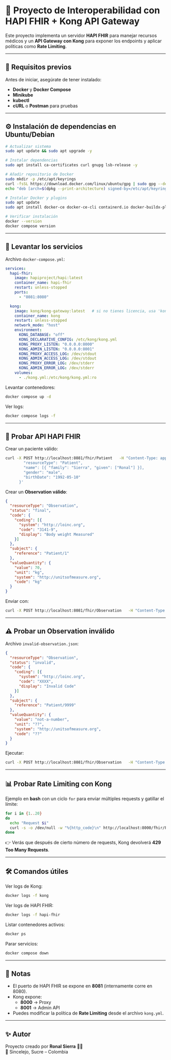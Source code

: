 # 🏥 Proyecto de Interoperabilidad con HAPI FHIR + Kong API Gateway

Este proyecto implementa un servidor **HAPI FHIR** para manejar recursos médicos y un **API Gateway con Kong** para exponer los endpoints y aplicar políticas como **Rate Limiting**.

---

## 📌 Requisitos previos

Antes de iniciar, asegúrate de tener instalado:

- **Docker** y **Docker Compose**
- **Minikube**
- **kubectl**
- **cURL** o **Postman** para pruebas

---

## ⚙️ Instalación de dependencias en Ubuntu/Debian

```bash
# Actualizar sistema
sudo apt update && sudo apt upgrade -y

# Instalar dependencias
sudo apt install ca-certificates curl gnupg lsb-release -y

# Añadir repositorio de Docker
sudo mkdir -p /etc/apt/keyrings
curl -fsSL https://download.docker.com/linux/ubuntu/gpg | sudo gpg --dearmor -o /etc/apt/keyrings/docker.gpg
echo "deb [arch=$(dpkg --print-architecture) signed-by=/etc/apt/keyrings/docker.gpg] https://download.docker.com/linux/ubuntu $(lsb_release -cs) stable" | sudo tee /etc/apt/sources.list.d/docker.list > /dev/null

# Instalar Docker y plugins
sudo apt update
sudo apt install docker-ce docker-ce-cli containerd.io docker-buildx-plugin docker-compose-plugin -y

# Verificar instalación
docker --version
docker compose version
```

---

## 🚀 Levantar los servicios

Archivo `docker-compose.yml`:

```yaml
services:
  hapi-fhir:
    image: hapiproject/hapi:latest
    container_name: hapi-fhir
    restart: unless-stopped
    ports:
      - "8081:8080"

  kong:
    image: kong/kong-gateway:latest   # si no tienes licencia, usa 'kong:latest'
    container_name: kong
    restart: unless-stopped
    network_mode: "host"
    environment:
      KONG_DATABASE: "off"
      KONG_DECLARATIVE_CONFIG: /etc/kong/kong.yml
      KONG_PROXY_LISTEN: "0.0.0.0:8000"
      KONG_ADMIN_LISTEN: "0.0.0.0:8001"
      KONG_PROXY_ACCESS_LOG: /dev/stdout
      KONG_ADMIN_ACCESS_LOG: /dev/stdout
      KONG_PROXY_ERROR_LOG: /dev/stderr
      KONG_ADMIN_ERROR_LOG: /dev/stderr
    volumes:
      - ./kong.yml:/etc/kong/kong.yml:ro
```

Levantar contenedores:

```bash
docker compose up -d
```

Ver logs:

```bash
docker compose logs -f
```

---

## 🔗 Probar API HAPI FHIR

Crear un paciente válido:

```bash
curl -X POST http://localhost:8081/fhir/Patient   -H "Content-Type: application/json"   -d '{
        "resourceType": "Patient",
        "name": [{ "family": "Sierra", "given": ["Ronal"] }],
        "gender": "male",
        "birthDate": "1992-05-10"
      }'
```

Crear un **Observation válido**:

```json
{
  "resourceType": "Observation",
  "status": "final",
  "code": {
    "coding": [{
      "system": "http://loinc.org",
      "code": "3141-9",
      "display": "Body weight Measured"
    }]
  },
  "subject": {
    "reference": "Patient/1"
  },
  "valueQuantity": {
    "value": 70,
    "unit": "kg",
    "system": "http://unitsofmeasure.org",
    "code": "kg"
  }
}
```

Enviar con:

```bash
curl -X POST http://localhost:8081/fhir/Observation   -H "Content-Type: application/json"   -d @valid-observation.json
```

---

## ⚠️ Probar un **Observation inválido**

Archivo `invalid-observation.json`:

```json
{
  "resourceType": "Observation",
  "status": "invalid",
  "code": {
    "coding": [{
      "system": "http://loinc.org",
      "code": "XXXX",
      "display": "Invalid Code"
    }]
  },
  "subject": {
    "reference": "Patient/9999"
  },
  "valueQuantity": {
    "value": "not-a-number",
    "unit": "??",
    "system": "http://unitsofmeasure.org",
    "code": "??"
  }
}
```

Ejecutar:

```bash
curl -X POST http://localhost:8081/fhir/Observation   -H "Content-Type: application/json"   -d @invalid-observation.json
```

---

## 📊 Probar Rate Limiting con Kong

Ejemplo en **bash** con un ciclo `for` para enviar múltiples requests y gatillar el límite:

```bash
for i in {1..20}
do
  echo "Request $i"
  curl -s -o /dev/null -w "%{http_code}\n" http://localhost:8000/fhir/Patient/1
done
```

👉 Verás que después de cierto número de requests, Kong devolverá **429 Too Many Requests**.

---

## 🛠️ Comandos útiles

Ver logs de Kong:

```bash
docker logs -f kong
```

Ver logs de HAPI FHIR:

```bash
docker logs -f hapi-fhir
```

Listar contenedores activos:

```bash
docker ps
```

Parar servicios:

```bash
docker compose down
```

---

## 📌 Notas

- El puerto de HAPI FHIR se expone en **8081** (internamente corre en 8080).
- Kong expone:
  - **8000** → Proxy
  - **8001** → Admin API
- Puedes modificar la política de **Rate Limiting** desde el archivo `kong.yml`.

---

## ✨ Autor

Proyecto creado por **Ronal Sierra** 👨‍💻  
📍 Sincelejo, Sucre – Colombia  
